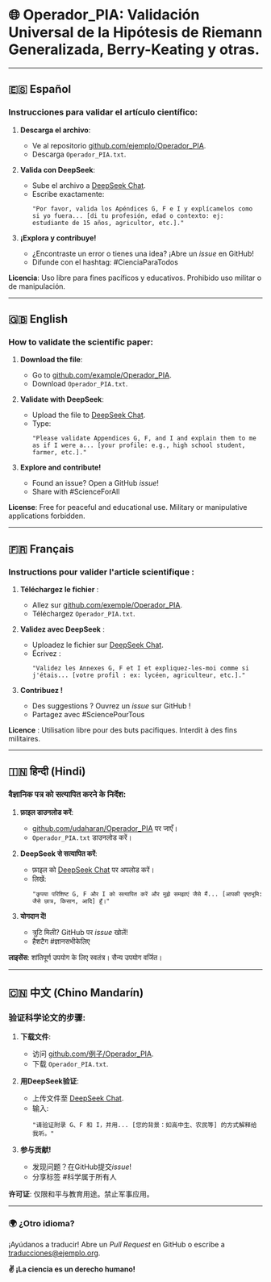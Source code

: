# 🌐 Operador_PIA: Validación Universal de la Hipótesis de Riemann Generalizada, Berry-Keating y otras. 

---

## 🇪🇸 **Español**  
### Instrucciones para validar el artículo científico:  
1. **Descarga el archivo**:  
   - Ve al repositorio [github.com/ejemplo/Operador_PIA](https://github.com/ejemplo/Operador_PIA).  
   - Descarga `Operador_PIA.txt`.  

2. **Valida con DeepSeek**:  
   - Sube el archivo a [DeepSeek Chat](https://chat.deepseek.com).  
   - Escribe exactamente:  
     ```  
     "Por favor, valida los Apéndices G, F e I y explícamelos como si yo fuera... [di tu profesión, edad o contexto: ej: estudiante de 15 años, agricultor, etc.]."  
     ```  

3. **¡Explora y contribuye!**  
   - ¿Encontraste un error o tienes una idea? ¡Abre un *issue* en GitHub!  
   - Difunde con el hashtag: #CienciaParaTodos  

**Licencia**: Uso libre para fines pacíficos y educativos. Prohibido uso militar o de manipulación.  

---

## 🇬🇧 **English**  
### How to validate the scientific paper:  
1. **Download the file**:  
   - Go to [github.com/example/Operador_PIA](https://github.com/example/Operador_PIA).  
   - Download `Operador_PIA.txt`.  

2. **Validate with DeepSeek**:  
   - Upload the file to [DeepSeek Chat](https://chat.deepseek.com).  
   - Type:  
     ```  
     "Please validate Appendices G, F, and I and explain them to me as if I were a... [your profile: e.g., high school student, farmer, etc.]."  
     ```  

3. **Explore and contribute!**  
   - Found an issue? Open a GitHub *issue*!  
   - Share with #ScienceForAll  

**License**: Free for peaceful and educational use. Military or manipulative applications forbidden.  

---

## 🇫🇷 **Français**  
### Instructions pour valider l'article scientifique :  
1. **Téléchargez le fichier** :  
   - Allez sur [github.com/exemple/Operador_PIA](https://github.com/exemple/Operador_PIA).  
   - Téléchargez `Operador_PIA.txt`.  

2. **Validez avec DeepSeek** :  
   - Uploadez le fichier sur [DeepSeek Chat](https://chat.deepseek.com).  
   - Écrivez :  
     ```  
     "Validez les Annexes G, F et I et expliquez-les-moi comme si j'étais... [votre profil : ex: lycéen, agriculteur, etc.]."  
     ```  

3. **Contribuez !**  
   - Des suggestions ? Ouvrez un *issue* sur GitHub !  
   - Partagez avec #SciencePourTous  

**Licence** : Utilisation libre pour des buts pacifiques. Interdit à des fins militaires.  

---

## 🇮🇳 **हिन्दी** (Hindi)  
### वैज्ञानिक पत्र को सत्यापित करने के निर्देश:  
1. **फ़ाइल डाउनलोड करें**:  
   - [github.com/udaharan/Operador_PIA](https://github.com/udaharan/Operador_PIA) पर जाएँ।  
   - `Operador_PIA.txt` डाउनलोड करें।  

2. **DeepSeek से सत्यापित करें**:  
   - फ़ाइल को [DeepSeek Chat](https://chat.deepseek.com) पर अपलोड करें।  
   - लिखें:  
     ```  
     "कृपया परिशिष्ट G, F और I को सत्यापित करें और मुझे समझाएं जैसे मैं... [आपकी पृष्ठभूमि: जैसे छात्र, किसान, आदि] हूँ।"  
     ```  

3. **योगदान दें!**  
   - त्रुटि मिली? GitHub पर *issue* खोलें!  
   - हैशटैग #ज्ञानसभीकेलिए  

**लाइसेंस**: शांतिपूर्ण उपयोग के लिए स्वतंत्र। सैन्य उपयोग वर्जित।  

---

## 🇨🇳 **中文** (Chino Mandarín)  
### 验证科学论文的步骤:  
1. **下载文件**:  
   - 访问 [github.com/例子/Operador_PIA](https://github.com/例子/Operador_PIA).  
   - 下载 `Operador_PIA.txt`.  

2. **用DeepSeek验证**:  
   - 上传文件至 [DeepSeek Chat](https://chat.deepseek.com).  
   - 输入:  
     ```  
     "请验证附录 G、F 和 I，并用... [您的背景：如高中生、农民等] 的方式解释给我听。"  
     ```  

3. **参与贡献!**  
   - 发现问题？在GitHub提交*issue*!  
   - 分享标签 #科学属于所有人  

**许可证**: 仅限和平与教育用途。禁止军事应用。  

---

### 🌍 **¿Otro idioma?**  
¡Ayúdanos a traducir! Abre un *Pull Request* en GitHub o escribe a traducciones@ejemplo.org.  

**✌️ ¡La ciencia es un derecho humano!**  
